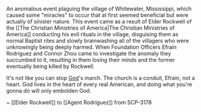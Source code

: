 An anomalous event plaguing the village of Whitewater, Mississippi, which caused some "miracles" to occur that at first seemed beneficial but were actually of sinister nature. This event came as a result of Elder Rockwell of the [[The Christian Ministries of America|The Christian Ministries of America]] conducting his evil rituals in the village, disguising them as normal Baptist rites and slowly brainwashing all of the villagers who were unknowingly being deeply harmed. When Foundation Officers Efrain Rodríguez and Connor Zhou came to investigate the anomaly they succumbed to it, resulting in them losing their minds and the former eventually being killed by Rockwell.

It's not like you can stop [God](https://villains.fandom.com/wiki/Scarlet_King "Scarlet King")'s march. The church is a conduit, Efrain, not a heart. God lives in the heart of every real American, and doing what you're gonna do will only embolden God.

~ [[Elder Rockwell]] to [[Agent Rodríguez]] from SCP-3178
